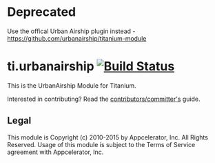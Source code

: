 Deprecated
==========
Use the offical Urban Airship plugin instead - https://github.com/urbanairship/titanium-module


ti.urbanairship [![Build Status](https://travis-ci.org/appcelerator-modules/ti.urbanairship.svg)](https://travis-ci.org/appcelerator-modules/ti.urbanairship)
===============

This is the UrbanAirship Module for Titanium.

Interested in contributing? Read the [contributors/committer's](https://wiki.appcelerator.org/display/community/Home) guide.

## Legal

This module is Copyright (c) 2010-2015 by Appcelerator, Inc. All Rights Reserved. Usage of this module is subject to 
the Terms of Service agreement with Appcelerator, Inc.  
